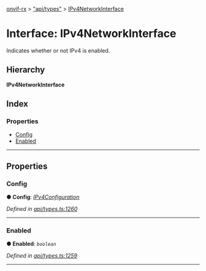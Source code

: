 [onvif-rx](../README.md) > ["api/types"](../modules/_api_types_.md) > [IPv4NetworkInterface](../interfaces/_api_types_.ipv4networkinterface.md)

# Interface: IPv4NetworkInterface

Indicates whether or not IPv4 is enabled.

## Hierarchy

**IPv4NetworkInterface**

## Index

### Properties

* [Config](_api_types_.ipv4networkinterface.md#config)
* [Enabled](_api_types_.ipv4networkinterface.md#enabled)

---

## Properties

<a id="config"></a>

###  Config

**● Config**: *[IPv4Configuration](_api_types_.ipv4configuration.md)*

*Defined in [api/types.ts:1260](https://github.com/patrickmichalina/onvif-rx/blob/f117e44/src/api/types.ts#L1260)*

___
<a id="enabled"></a>

###  Enabled

**● Enabled**: *`boolean`*

*Defined in [api/types.ts:1259](https://github.com/patrickmichalina/onvif-rx/blob/f117e44/src/api/types.ts#L1259)*

___

